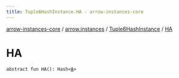 ```yaml
---
title: Tuple6HashInstance.HA - arrow-instances-core
---
```


[arrow-instances-core](../../index.html) / [arrow.instances](../index.html) / [Tuple6HashInstance](index.html) / [HA](./-h-a.html)

# HA

`abstract fun HA(): Hash<`[`A`](index.html#A)`>`